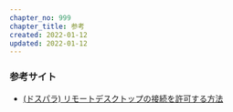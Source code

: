 ```yaml
---
chapter_no: 999
chapter_title: 参考
created: 2022-01-12
updated: 2022-01-12
---
```

### 参考サイト
- [(ドスパラ) リモートデスクトップの接続を許可する方法](http://faq3.dospara.co.jp/faq/show/06300?site_domain=default)
